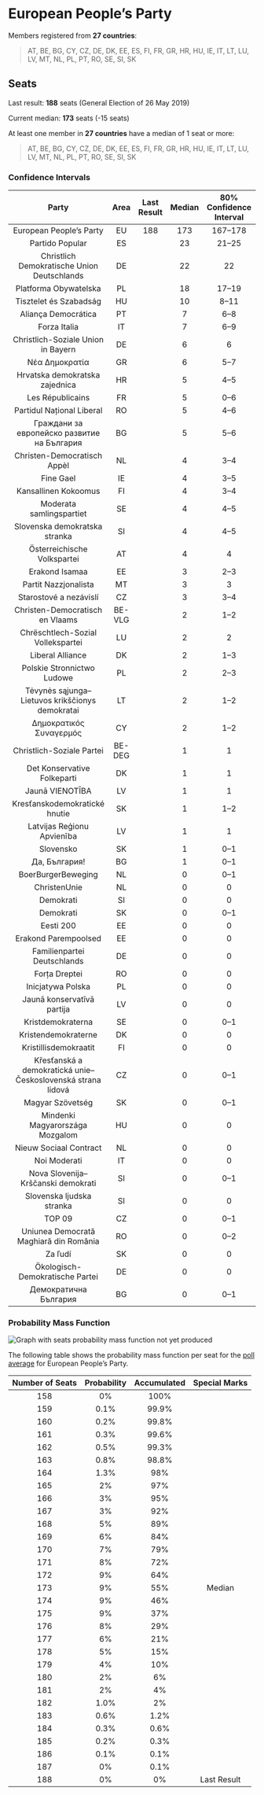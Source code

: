 # European People’s Party

Members registered from **27 countries**:

> AT, BE, BG, CY, CZ, DE, DK, EE, ES, FI, FR, GR, HR, HU, IE, IT, LT, LU, LV, MT, NL, PL, PT, RO, SE, SI, SK

## Seats

Last result: **188** seats (General Election of 26 May 2019)

Current median: **173** seats (-15 seats)

At least one member in **27 countries** have a median of 1 seat or more:

> AT, BE, BG, CY, CZ, DE, DK, EE, ES, FI, FR, GR, HR, HU, IE, IT, LT, LU, LV, MT, NL, PL, PT, RO, SE, SI, SK

### Confidence Intervals

| Party | Area | Last Result | Median | 80% Confidence Interval | 90% Confidence Interval | 95% Confidence Interval | 99% Confidence Interval |
|:-----:|:----:|:-----------:|:------:|:-----------------------:|:-----------------------:|:-----------------------:|:-----------------------:|
| European People’s Party | EU | 188 | 173 | 167–178 | 165–180 | 164–181 | 161–184 |
| Partido Popular | ES | | 23 | 21–25 | 20–25 | 19–25 | 19–26 |
| Christlich Demokratische Union Deutschlands | DE | | 22 | 22 | 22 | 22 | 22 |
| Platforma Obywatelska | PL | | 18 | 17–19 | 16–20 | 16–20 | 15–21 |
| Tisztelet és Szabadság | HU | | 10 | 8–11 | 8–11 | 7–11 | 7–12 |
| Aliança Democrática | PT | | 7 | 6–8 | 6–9 | 6–9 | 6–9 |
| Forza Italia | IT | | 7 | 6–9 | 6–9 | 5–10 | 5–11 |
| Christlich-Soziale Union in Bayern | DE | | 6 | 6 | 6 | 6 | 6 |
| Νέα Δημοκρατία | GR | | 6 | 5–7 | 5–7 | 4–7 | 4–7 |
| Hrvatska demokratska zajednica | HR | | 5 | 4–5 | 4–6 | 4–6 | 4–6 |
| Les Républicains | FR | | 5 | 0–6 | 0–7 | 0–8 | 0–8 |
| Partidul Național Liberal | RO | | 5 | 4–6 | 4–6 | 4–6 | 4–7 |
| Граждани за европейско развитие на България | BG | | 5 | 5–6 | 5–6 | 4–6 | 4–6 |
| Christen-Democratisch Appèl | NL | | 4 | 3–4 | 3–4 | 3–5 | 3–5 |
| Fine Gael | IE | | 4 | 3–5 | 3–5 | 3–5 | 3–5 |
| Kansallinen Kokoomus | FI | | 4 | 3–4 | 3–4 | 3–4 | 3–4 |
| Moderata samlingspartiet | SE | | 4 | 4–5 | 4–5 | 4–5 | 4–5 |
| Slovenska demokratska stranka | SI | | 4 | 4–5 | 4–5 | 3–5 | 3–6 |
| Österreichische Volkspartei | AT | | 4 | 4 | 3–4 | 3–5 | 3–5 |
| Erakond Isamaa | EE | | 3 | 2–3 | 2–3 | 2–3 | 2–3 |
| Partit Nazzjonalista | MT | | 3 | 3 | 3 | 2–3 | 2–3 |
| Starostové a nezávislí | CZ | | 3 | 3–4 | 3–4 | 3–4 | 2–4 |
| Christen-Democratisch en Vlaams | BE-VLG | | 2 | 1–2 | 1–2 | 1–2 | 1–2 |
| Chrëschtlech-Sozial Vollekspartei | LU | | 2 | 2 | 2 | 2 | 2 |
| Liberal Alliance | DK | | 2 | 1–3 | 1–3 | 1–3 | 1–3 |
| Polskie Stronnictwo Ludowe | PL | | 2 | 2–3 | 1–3 | 1–3 | 1–4 |
| Tėvynės sąjunga–Lietuvos krikščionys demokratai | LT | | 2 | 1–2 | 1–2 | 1–2 | 1–2 |
| Δημοκρατικός Συναγερμός | CY | | 2 | 1–2 | 1–2 | 1–2 | 1–2 |
| Christlich-Soziale Partei | BE-DEG | | 1 | 1 | 1 | 1 | 1 |
| Det Konservative Folkeparti | DK | | 1 | 1 | 1 | 1 | 1 |
| Jaunā VIENOTĪBA | LV | | 1 | 1 | 1 | 1 | 1 |
| Kresťanskodemokratické hnutie | SK | | 1 | 1–2 | 1–2 | 1–2 | 0–2 |
| Latvijas Reģionu Apvienība | LV | | 1 | 1 | 1 | 1 | 1 |
| Slovensko | SK | | 1 | 0–1 | 0–1 | 0–1 | 0–2 |
| Да, България! | BG | | 1 | 0–1 | 0–1 | 0–1 | 0–1 |
| BoerBurgerBeweging | NL | | 0 | 0–1 | 0–1 | 0–1 | 0–1 |
| ChristenUnie | NL | | 0 | 0 | 0–1 | 0–1 | 0–1 |
| Demokrati | SI | | 0 | 0 | 0 | 0 | 0 |
| Demokrati | SK | | 0 | 0–1 | 0–1 | 0–1 | 0–1 |
| Eesti 200 | EE | | 0 | 0 | 0 | 0 | 0 |
| Erakond Parempoolsed | EE | | 0 | 0 | 0–1 | 0–1 | 0–1 |
| Familienpartei Deutschlands | DE | | 0 | 0 | 0 | 0 | 0 |
| Forța Dreptei | RO | | 0 | 0 | 0 | 0 | 0 |
| Inicjatywa Polska | PL | | 0 | 0 | 0 | 0 | 0–1 |
| Jaunā konservatīvā partija | LV | | 0 | 0 | 0 | 0 | 0 |
| Kristdemokraterna | SE | | 0 | 0–1 | 0–1 | 0–1 | 0–1 |
| Kristendemokraterne | DK | | 0 | 0 | 0 | 0 | 0 |
| Kristillisdemokraatit | FI | | 0 | 0 | 0 | 0 | 0 |
| Křesťanská a demokratická unie–Československá strana lidová | CZ | | 0 | 0–1 | 0–2 | 0–2 | 0–2 |
| Magyar Szövetség | SK | | 0 | 0–1 | 0–1 | 0–1 | 0–1 |
| Mindenki Magyarországa Mozgalom | HU | | 0 | 0 | 0 | 0 | 0 |
| Nieuw Sociaal Contract | NL | | 0 | 0 | 0 | 0 | 0 |
| Noi Moderati | IT | | 0 | 0 | 0 | 0 | 0 |
| Nova Slovenija–Krščanski demokrati | SI | | 0 | 0–1 | 0–1 | 0–1 | 0–1 |
| Slovenska ljudska stranka | SI | | 0 | 0 | 0 | 0 | 0 |
| TOP 09 | CZ | | 0 | 0–1 | 0–2 | 0–2 | 0–2 |
| Uniunea Democrată Maghiară din România | RO | | 0 | 0–2 | 0–2 | 0–2 | 0–2 |
| Za ľudí | SK | | 0 | 0 | 0 | 0 | 0 |
| Ökologisch-Demokratische Partei | DE | | 0 | 0 | 0 | 0 | 0 |
| Демократична България | BG | | 0 | 0–1 | 0–1 | 0–1 | 0–1 |

### Probability Mass Function

![Graph with seats probability mass function not yet produced](average-2025-02-28-seats-pmf-europeanpeople’sparty.png "Seats Probability Mass Function")

The following table shows the probability mass function per seat for the [poll average](average-2025-02-28.html) for European People’s Party.

| Number of Seats | Probability | Accumulated | Special Marks |
|:---------------:|:-----------:|:-----------:|:-------------:|
| 158 | 0% | 100% |  |
| 159 | 0.1% | 99.9% |  |
| 160 | 0.2% | 99.8% |  |
| 161 | 0.3% | 99.6% |  |
| 162 | 0.5% | 99.3% |  |
| 163 | 0.8% | 98.8% |  |
| 164 | 1.3% | 98% |  |
| 165 | 2% | 97% |  |
| 166 | 3% | 95% |  |
| 167 | 3% | 92% |  |
| 168 | 5% | 89% |  |
| 169 | 6% | 84% |  |
| 170 | 7% | 79% |  |
| 171 | 8% | 72% |  |
| 172 | 9% | 64% |  |
| 173 | 9% | 55% | Median |
| 174 | 9% | 46% |  |
| 175 | 9% | 37% |  |
| 176 | 8% | 29% |  |
| 177 | 6% | 21% |  |
| 178 | 5% | 15% |  |
| 179 | 4% | 10% |  |
| 180 | 2% | 6% |  |
| 181 | 2% | 4% |  |
| 182 | 1.0% | 2% |  |
| 183 | 0.6% | 1.2% |  |
| 184 | 0.3% | 0.6% |  |
| 185 | 0.2% | 0.3% |  |
| 186 | 0.1% | 0.1% |  |
| 187 | 0% | 0.1% |  |
| 188 | 0% | 0% | Last Result |


